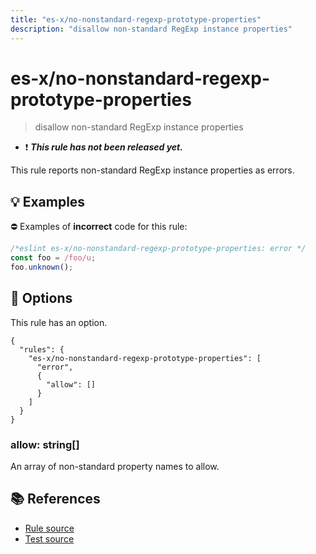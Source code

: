 ```yaml
---
title: "es-x/no-nonstandard-regexp-prototype-properties"
description: "disallow non-standard RegExp instance properties"
---
```


# es-x/no-nonstandard-regexp-prototype-properties
> disallow non-standard RegExp instance properties

- ❗ <badge text="This rule has not been released yet." vertical="middle" type="error"> ***This rule has not been released yet.*** </badge>

This rule reports non-standard RegExp instance properties as errors.

## 💡 Examples

⛔ Examples of **incorrect** code for this rule:

<eslint-playground type="bad">

```js
/*eslint es-x/no-nonstandard-regexp-prototype-properties: error */
const foo = /foo/u;
foo.unknown();
```

</eslint-playground>

## 🔧 Options

This rule has an option.

```jsonc
{
  "rules": {
    "es-x/no-nonstandard-regexp-prototype-properties": [
      "error",
      {
        "allow": []
      }
    ]
  }
}
```

### allow: string[]

An array of non-standard property names to allow.

## 📚 References

- [Rule source](https://github.com/eslint-community/eslint-plugin-es-x/blob/master/lib/rules/no-nonstandard-regexp-prototype-properties.js)
- [Test source](https://github.com/eslint-community/eslint-plugin-es-x/blob/master/tests/lib/rules/no-nonstandard-regexp-prototype-properties.js)

